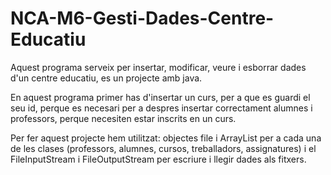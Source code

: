 # NCA-M6-Gesti-Dades-Centre-Educatiu

Aquest programa serveix per insertar, modificar, veure i esborrar dades d'un centre educatiu, es un projecte amb java.

En aquest programa primer has d'insertar un curs, per a que es guardi el seu id, perque es necesari per a despres insertar correctament alumnes i professors, perque necesiten estar inscrits en un curs.

Per fer aquest projecte hem utilitzat: objectes file i ArrayList per a cada una de les clases (professors, alumnes, cursos, treballadors, assignatures) i el FileInputStream i FileOutputStream per escriure i llegir dades als fitxers.
